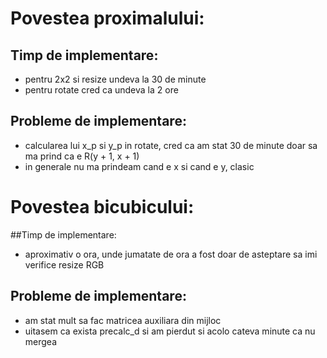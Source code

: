# Povestea proximalului:

## Timp de implementare: 
- pentru 2x2 si resize undeva la 30 de minute
- pentru rotate cred ca undeva la 2 ore

## Probleme de implementare: 
- calcularea lui x_p si y_p in rotate, cred ca am stat 30 de minute
doar sa ma prind ca e R(y + 1, x + 1)
- in generale nu ma prindeam cand e x si cand e y, clasic


# Povestea bicubicului:

##Timp de implementare:
- aproximativ o ora, unde jumatate de ora a fost doar de asteptare sa imi verifice resize RGB

## Probleme de implementare:
- am stat mult sa fac matricea auxiliara din mijloc
- uitasem ca exista precalc_d si am pierdut si acolo cateva minute ca nu mergea
